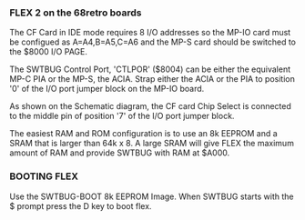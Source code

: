 
### FLEX 2 on the 68retro boards

The CF Card in IDE mode requires 8 I/O addresses so the MP-IO card must be configued as A=A4,B=A5,C=A6 and the MP-S card should be switched to the $8000 I/O PAGE.

The SWTBUG Control Port, 'CTLPOR' ($8004) can be either the equivalent MP-C PIA or the MP-S, the ACIA. Strap either the ACIA or the PIA to position '0' of the I/O port jumper block  on the MP-IO board.

As shown on the Schematic diagram, the CF card Chip Select is connected to the middle pin of position '7' of the I/O port jumper block.

The easiest RAM and ROM configuration is to use an 8k EEPROM and a SRAM that is larger than 64k x 8.
A large SRAM will give FLEX the maximum amount of RAM and provide SWTBUG with RAM at $A000.

### BOOTING FLEX

Use the SWTBUG-BOOT 8k EEPROM Image. When SWTBUG starts with the $ prompt press the D key to boot flex.